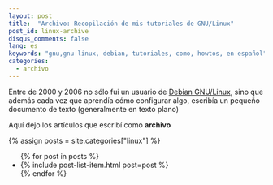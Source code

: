 ```yaml
---
layout: post
title:  "Archivo: Recopilación de mis tutoriales de GNU/Linux"
post_id: linux-archive
disqus_comments: false
lang: es
keywords: "gnu,gnu linux, debian, tutoriales, como, howtos, en español" 
categories:
  - archivo
---
```


Entre de 2000 y 2006 no sólo fui un usuario de [Debian GNU/Linux](http://www.debian.org), sino que además cada vez que aprendía cómo configurar algo, escribía un pequeño documento de texto (generalmente en texto plano)

Aquí dejo los artículos que escribí como __archivo__
 
{% assign posts = site.categories["linux"] %}  
<ul class="post-list">
{% for post in posts %}
<li> {% include post-list-item.html post=post %}</li>
{% endfor %}
</ul>